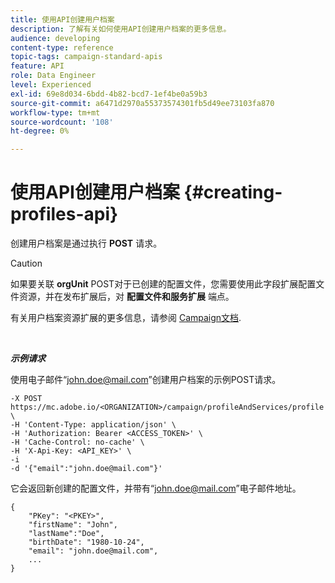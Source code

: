 ```yaml
---
title: 使用API创建用户档案
description: 了解有关如何使用API创建用户档案的更多信息。
audience: developing
content-type: reference
topic-tags: campaign-standard-apis
feature: API
role: Data Engineer
level: Experienced
exl-id: 69e8d034-6bdd-4b82-bcd7-1ef4be0a59b3
source-git-commit: a6471d2970a55373574301fb5d49ee73103fa870
workflow-type: tm+mt
source-wordcount: '108'
ht-degree: 0%

---
```


# 使用API创建用户档案 {#creating-profiles-api}

创建用户档案是通过执行 **POST** 请求。

>[!CAUTION]
>
>如果要关联 <b>orgUnit</b> POST对于已创建的配置文件，您需要使用此字段扩展配置文件资源，并在发布扩展后，对 <b>配置文件和服务扩展</b> 端点。
>
>有关用户档案资源扩展的更多信息，请参阅 <a href="https://helpx.adobe.com/campaign/standard/administration/using/organizational-units.html#partitioning-profiles">Campaign文档</a>.

<br/>

***示例请求***

使用电子邮件“john.doe@mail.com”创建用户档案的示例POST请求。

```
-X POST https://mc.adobe.io/<ORGANIZATION>/campaign/profileAndServices/profile \
-H 'Content-Type: application/json' \
-H 'Authorization: Bearer <ACCESS_TOKEN>' \
-H 'Cache-Control: no-cache' \
-H 'X-Api-Key: <API_KEY>' \
-i
-d '{"email":"john.doe@mail.com"}'
```

它会返回新创建的配置文件，并带有“john.doe@mail.com”电子邮件地址。

```
{
    "PKey": "<PKEY>",
    "firstName": "John",
    "lastName":"Doe",
    "birthDate": "1980-10-24",
    "email": "john.doe@mail.com",
    ...
}
```
